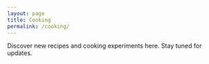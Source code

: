 ```yaml
---
layout: page
title: Cooking
permalink: /cooking/
---
```


Discover new recipes and cooking experiments here. Stay tuned for updates.
